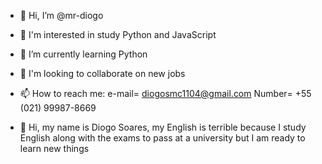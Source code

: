 - 👋 Hi, I’m @mr-diogo
- 👀 I'm interested in study Python and JavaScript
- 🌱 I’m currently learning Python
- 💞️ I'm looking to collaborate on new jobs
- 📫 How to reach me: e-mail= diogosmc1104@gmail.com
                       Number= +55 (021) 99987-8669

- 👋 Hi, my name is Diogo Soares, my English is terrible because I study English along with the exams to pass at a university but I am ready to learn new things 

<!---
mr-diogo/mr-diogo is a ✨ special ✨ repository because its `README.md` (this file) appears on your GitHub profile.
You can click the Preview link to take a look at your changes.
--->
